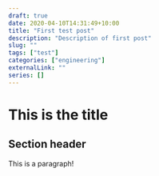 ```yaml
---
draft: true
date: 2020-04-10T14:31:49+10:00
title: "First test post"
description: "Description of first post"
slug: ""
tags: ["test"]
categories: ["engineering"]
externalLink: ""
series: []
---
```


# This is the title

## Section header

This is a paragraph!
